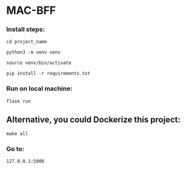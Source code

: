 # MAC-BFF

### Install steps:

`cd project_name`

`python3 -m venv venv`

`source venv/bin/activate`

`pip install -r requirements.txt`

### Run on  local machine:

`flask run`

## Alternative, you could Dockerize this project:

`make all`

### Go to:

`127.0.0.1:5000`